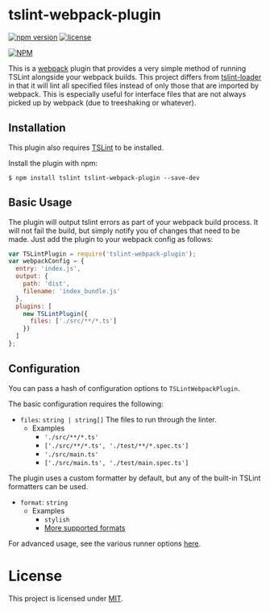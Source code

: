 # tslint-webpack-plugin

[![npm version](https://badge.fury.io/js/tslint-webpack-plugin.svg)](http://badge.fury.io/js/tslint-webpack-plugin)
[![license](https://img.shields.io/github/license/mashape/apistatus.svg?maxAge=2592000)]()

[![NPM](https://nodei.co/npm/tslint-webpack-plugin.png?downloads=true&downloadRank=true&stars=true)](https://nodei.co/npm/tslint-webpack-plugin/)

This is a [webpack](http://webpack.github.io/) plugin that provides a very simple method of running TSLint alongside your webpack builds.
This project differs from [tslint-loader](https://github.com/wbuchwalter/tslint-loader) in that it will lint all specified files instead of only
those that are imported by webpack. This is especially useful for interface files that are not always picked up by webpack (due to treeshaking or whatever).

Installation
------------
This plugin also requires [TSLint](https://github.com/palantir/tslint) to be installed.

Install the plugin with npm:
```shell
$ npm install tslint tslint-webpack-plugin --save-dev
```

Basic Usage
-----------

The plugin will output tslint errors as part of your webpack build process. It will not fail the build, but simply notify you of changes that need to be made.
Just add the plugin to your webpack config as follows:

```javascript
var TSLintPlugin = require('tslint-webpack-plugin');
var webpackConfig = {
  entry: 'index.js',
  output: {
    path: 'dist',
    filename: 'index_bundle.js'
  },
  plugins: [
    new TSLintPlugin({
      files: ['./src/**/*.ts']
    })
  ]
};
```

Configuration
-------------
You can pass a hash of configuration options to `TSLintWebpackPlugin`.

The basic configuration requires the following:

- `files`: `string | string[]` The files to run through the linter.
  - Examples
    - `'./src/**/*.ts'`
    - `['./src/**/*.ts', './test/**/*.spec.ts']`
    - `'./src/main.ts'`
    - `['./src/main.ts', './test/main.spec.ts']`

The plugin uses a custom formatter by default, but any of the built-in TSLint formatters can be used.
- `format`: `string`
  - Examples
    - `stylish`
    - [More supported formats](https://palantir.github.io/tslint/formatters/)

For advanced usage, see the various runner options [here](https://github.com/palantir/tslint/blob/master/src/runner.ts).


# License

This project is licensed under [MIT](https://github.com/jrparish/tslint-webpack-plugin/blob/master/LICENSE).
